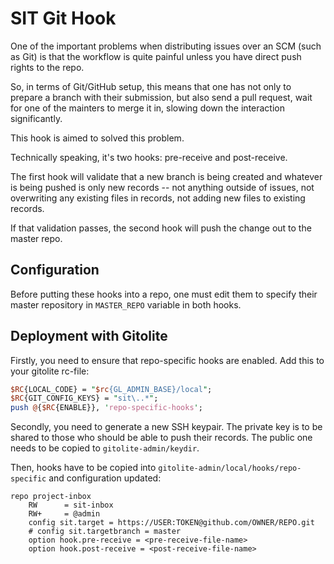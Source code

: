 # SIT Git Hook

One of the important problems when distributing
issues over an SCM (such as Git) is that the
workflow is quite painful unless you have direct
push rights to the repo.

So, in terms of Git/GitHub setup, this means that
one has not only to prepare a branch with their
submission, but also send a pull request, wait
for one of the mainters to merge it in, slowing
down the interaction significantly.

This hook is aimed to solved this problem.

Technically speaking, it's two hooks: pre-receive
and post-receive.

The first hook will validate that a new branch
is being created and whatever is being pushed
is only new records -- not anything outside of
issues, not overwriting any existing files in records,
not adding new files to existing records.

If that validation passes, the second hook
will push the change out to the master repo.

## Configuration

Before putting these hooks into a repo,
one must edit them to specify their master repository
in `MASTER_REPO` variable in both hooks.

## Deployment with Gitolite

Firstly, you need to ensure that repo-specific hooks are enabled.
Add this to your gitolite rc-file:

```perl
$RC{LOCAL_CODE} = "$rc{GL_ADMIN_BASE}/local";
$RC{GIT_CONFIG_KEYS} = "sit\..*";
push @{$RC{ENABLE}}, 'repo-specific-hooks';
```

Secondly, you need to generate a new SSH keypair. The private key
is to be shared to those who should be able to push
their records. The public one needs to be copied to `gitolite-admin/keydir`.

Then, hooks have to be copied into `gitolite-admin/local/hooks/repo-specific`
and configuration updated:

```
repo project-inbox
    RW      = sit-inbox
    RW+     = @admin
    config sit.target = https://USER:TOKEN@github.com/OWNER/REPO.git
    # config sit.targetbranch = master
    option hook.pre-receive = <pre-receive-file-name> 
    option hook.post-receive = <post-receive-file-name>
```

